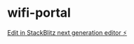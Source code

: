 # wifi-portal

[Edit in StackBlitz next generation editor ⚡️](https://stackblitz.com/~/github.com/liudf0716/wifi-portal)